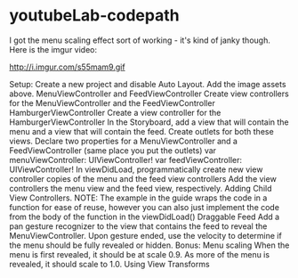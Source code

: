 # youtubeLab-codepath

I got the menu scaling effect sort of working - it's kind of janky though. Here is the imgur video:

http://i.imgur.com/s55mam9.gif


Setup:
Create a new project and disable Auto Layout.
Add the image assets above.
MenuViewController and FeedViewController
Create view controllers for the MenuViewController and the FeedViewController
HamburgerViewController
Create a view controller for the HamburgerViewController
In the Storyboard, add a view that will contain the menu and a view that will contain the feed. Create outlets for both these views.
Declare two properties for a MenuViewController and a FeedViewController (same place you put the outlets)
var menuViewController: UIViewController!
var feedViewController: UIViewController!
In viewDidLoad,
programmatically create new view controller copies of the menu and the feed view controllers
Add the view controllers the menu view and the feed view, respectively. Adding Child View Controllers. NOTE: The example in the guide wraps the code in a function for ease of reuse, however you can also just implement the code from the body of the function in the viewDidLoad()
Draggable Feed
Add a pan gesture recognizer to the view that contains the feed to reveal the MenuViewController.
Upon gesture ended, use the velocity to determine if the menu should be fully revealed or hidden.
Bonus: Menu scaling
When the menu is first revealed, it should be at scale 0.9.
As more of the menu is revealed, it should scale to 1.0.
Using View Transforms
